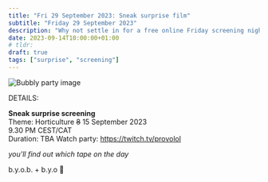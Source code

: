 ```yaml
---
title: "Fri 29 September 2023: Sneak surprise film"
subtitle: "Friday 29 September 2023"
description: "Why not settle in for a free online Friday screening night with your chums at provolol? No Netflix, just chill. Bring strangers, acquaintances, any snacks you like :3"
date: 2023-09-14T10:00:00+01:00
# tldr: 
draft: true
tags: ["surprise", "screening"]
---
```


![Bubbly party image](/images/surprise-party.jpg)

DETAILS:

**Sneak surprise screening**   
Theme: Horticulture
~~8~~ 15 September 2023  
9.30 PM CEST/CAT  
Duration: TBA
Watch party: https://twitch.tv/provolol

*you'll find out which tape on the day* 

b.y.o.b. + b.y.o 🍕
